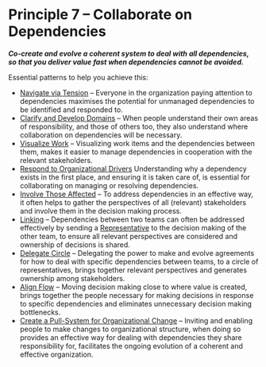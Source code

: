 [:menu-title]: # "Collaborate on Dependencies"

# Principle 7 – Collaborate on Dependencies


**_Co-create and evolve a coherent system to deal with all dependencies, so that you deliver value fast when dependencies cannot be avoided._**

Essential patterns to help you achieve this:

-   [Navigate via Tension](section:navigate-via-tension.html) – Everyone in the organization paying attention to dependencies maximises the potential for unmanaged dependencies to be identified and responded to.
-   [Clarify and Develop Domains](section:clarify-and-develop-domains.html) – When people understand their own areas of responsibility, and those of others too, they also understand where collaboration on dependencies will be necessary.
-   [Visualize Work](section:visualize-work.html) – Visualizing work items and the dependencies between them, makes it easier to manage dependencies in cooperation with the relevant stakeholders. 
-   [Respond to Organizational Drivers](section:respond-to-organizational-drivers.html) Understanding why a dependency exists in the first place, and ensuring it is taken care of, is essential for collaborating on managing or resolving dependencies. 
-   [Involve Those Affected](section:those-affected-decide.html) – To address dependencies in an effective way, it often helps to gather the perspectives of all (relevant) stakeholders and involve them in the decision making process.
-   [Linking](section:linking.html) – Dependencies between two teams can often be addressed effectively by sending a [Representative](section:representative.html) to the decision making of the other team, to ensure all relevant perspectives are considered and ownership of decisions is shared.
-   [Delegate Circle](section:delegate-circle.html) – Delegating the power to make and evolve agreements for how to deal with specific dependencies between teams, to a circle of representatives, brings together relevant perspectives and generates ownership among stakeholders. 
-   [Align Flow](section:align-flow.html) – Moving decision making close to where value is created, brings together the people necessary for making decisions in response to specific dependencies and eliminates unnecessary decision making bottlenecks.
-   [Create a Pull-System for Organizational Change](section:create-a-pull-system-for-organizational-change.html) – Inviting and enabling people to make changes to organizational structure, when doing so provides an effective way for dealing with dependencies they share responsibility for, facilitates the ongoing evolution of a coherent and effective organization.
